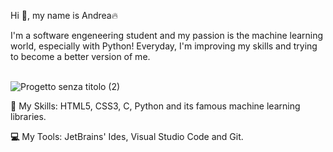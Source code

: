 Hi 👋, my name is Andrea🔥
<br>

I'm a software engeneering student and my passion is the machine learning world, especially with Python!
Everyday, I'm improving my skills and trying to become a better version of me.  
<br>


![Progetto senza titolo (2)](https://user-images.githubusercontent.com/90986224/225651261-56314269-7dae-4768-8594-551652fb18f1.png)



**🧩** My Skills: HTML5, CSS3, C, Python and its famous machine learning libraries.

**💻** My Tools: JetBrains' Ides, Visual Studio Code and Git.
